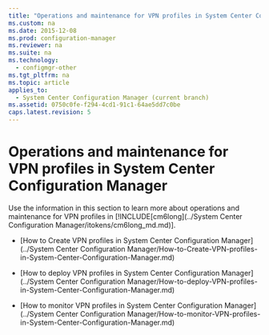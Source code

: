 ```yaml
---
title: "Operations and maintenance for VPN profiles in System Center Configuration Manager"
ms.custom: na
ms.date: 2015-12-08
ms.prod: configuration-manager
ms.reviewer: na
ms.suite: na
ms.technology: 
  - configmgr-other
ms.tgt_pltfrm: na
ms.topic: article
applies_to: 
  - System Center Configuration Manager (current branch)
ms.assetid: 0750c0fe-f294-4cd1-91c1-64ae5dd7c0be
caps.latest.revision: 5
---
```

# Operations and maintenance for VPN profiles in System Center Configuration Manager
Use the information in this section to learn more about operations and maintenance for VPN profiles in [!INCLUDE[cm6long](../System Center Configuration Manager/itokens/cm6long_md.md)].  
  
-   [How to Create VPN profiles in System Center Configuration Manager](../System Center Configuration Manager/How-to-Create-VPN-profiles-in-System-Center-Configuration-Manager.md)  
  
-   [How to deploy VPN profiles in System Center Configuration Manager](../System Center Configuration Manager/How-to-deploy-VPN-profiles-in-System-Center-Configuration-Manager.md)  
  
-   [How to monitor VPN profiles in System Center Configuration Manager](../System Center Configuration Manager/How-to-monitor-VPN-profiles-in-System-Center-Configuration-Manager.md)